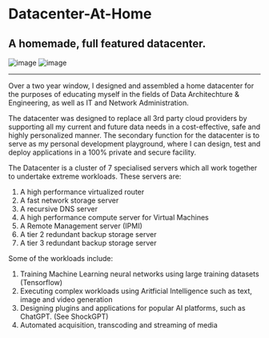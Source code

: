 # Datacenter-At-Home
A homemade, full featured datacenter. 
-------------------------------------------------------------------------------------------------------------------------------------------------------------------------------------------------------------------------------

![image](https://github.com/DatadudeDev/Datacenter-At-Home/assets/132722687/ee968312-9df4-4e63-b0f2-8df36ec005f8)
![image](https://github.com/DatadudeDev/Datacenter-At-Home/assets/132722687/c400d7f4-0b97-4467-90c8-eb86d6de7620)

-------------------------------------------------------------------------------------------------------------------------------------------------------------------------------------------------------------------------------
Over a two year window, I designed and assembled a home datacenter for the purposes of educating myself in the fields of Data Architechture & Engineering, as well as IT and Network Administration. 

The datacenter was designed to replace all 3rd party cloud providers by supporting all my current and future data needs in a cost-effective, safe and highly personalized manner. The secondary function for the datacenter is to serve as my personal development playground, where I can design, test and deploy applications in a 100% private and secure facility.

The Datacenter is a cluster of 7 specialised servers which all work together to undertake extreme workloads. These servers are: 

1. A high performance virtualized router
2. A fast network storage server
3. A recursive DNS server
4. A high performance compute server for Virtual Machines
5. A Remote Management server (IPMI) 
6. A tier 2 redundant backup storage server
7. A tier 3 redundant backup storage server

Some of the workloads include: 

1. Training Machine Learning neural networks using large training datasets (Tensorflow)
2. Executing complex workloads using Aritficial Intelligence such as text, image and video generation
3. Designing plugins and applications for popular AI platforms, such as ChatGPT. (See ShockGPT)
4. Automated acquisition, transcoding and streaming of media
